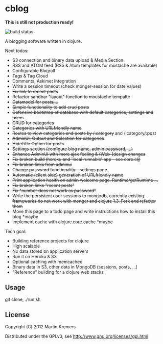 # cblog
**This is still not production ready!**

![build status](https://secure.travis-ci.org/kremers/cblog.png?branch=master)

A blogging software written in clojure. 

Next todos:

* S3 connection and binary data upload & Media Section
* RSS and ATOM feed (RSS & Atom templates for mustache are available)
* Configurable Blogroll
* Tags & Tag Cloud
* Comments, Askimet Integration
* Write a session timeout (check monger-session for date values)
* <del>Fix link to recent posts</del>
* <del>Refactor sandbar "layout" function to moustache tempalte</del>
* <del>Datamodel for posts,...</del>
* <del>Simple functionality to add crud posts</del>
* <del>Defensive bootstrap of database with default categories, settings and users</del>
* <del>CRUD for categories</del>
* <del>Categories with URLfriendly name</del>
* <del>Routes to view categories and posts by /:category</del> and /:category/:post
* <del>AdminUI, Output and Selection for categories</del>
* <del>HideTitle Option for posts</del>
* <del>Settings section (configure blog name, admin password, ...)</del>
* <del>Enhance AdminUI with more ajax feeling & (Web-)design changes</del>
* <del>Fix broken build (heroku and 'local runnable' app - see core.clj)</del>
* <del>Fix broken links from adminui</del>
* <del>Change password functionality - settings page</del>
* <del>Automatic (client side) generation of URLfriendly name</del>
* <del>Print application health on admin welcome page.  Runtime/getRuntime ...</del>
* <del>Fix broken links "recent posts"</del>
* <del>Fix "number does not work as password"</del>
* <del>Write the persistent user sessions to mongodb, currently existing frameworks do not work with monger and clojure 1.3. Fork and refactor them</del>
* Move this page to a todo page and write instructions how to install this blog *maybe
* Implement cache with clojure.core.cache *maybe

Tech goal:

* Building reference projects for clojure
* High scalable
* No data stored on application servers
* Run it on Heroku & S3
* Optional caching with memcached
* Binary data in S3, other data in MongoDB (sessions, posts, ...)
* "Reference" building for a clojure web stacks

## Usage

git clone, ./run.sh

## License

Copyright (C) 2012 Martin Kremers

Distributed under the GPLv3, see http://www.gnu.org/licenses/gpl.html
